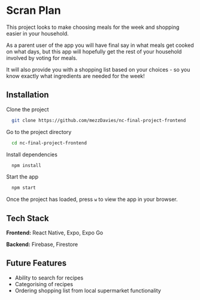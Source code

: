
# Scran Plan

This project looks to make choosing meals for the week and shopping easier in your household. 

As a parent user of the app you will have final say in what meals get cooked on what days, but this app will hopefully get the rest of your household involved by voting for meals.

It will also provide you with a shopping list based on your choices - so you know exactly what ingredients are needed for the week!


## Installation

Clone the project

```bash
  git clone https://github.com/mezzDavies/nc-final-project-frontend
```

Go to the project directory

```bash
  cd nc-final-project-frontend
```

Install dependencies

```bash
  npm install
```

Start the app

```bash
  npm start
```

Once the project has loaded, press `w` to view the app in your browser.

## Tech Stack

**Frontend:** React Native, Expo, Expo Go 

**Backend:** Firebase, Firestore
## Future Features

- Ability to search for recipes 
- Categorising of recipes 
- Ordering shopping list from local supermarket functionality
